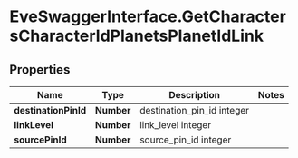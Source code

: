 # EveSwaggerInterface.GetCharactersCharacterIdPlanetsPlanetIdLink

## Properties
Name | Type | Description | Notes
------------ | ------------- | ------------- | -------------
**destinationPinId** | **Number** | destination_pin_id integer | 
**linkLevel** | **Number** | link_level integer | 
**sourcePinId** | **Number** | source_pin_id integer | 


